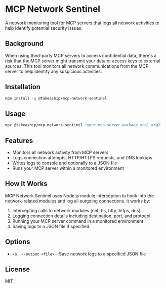 # MCP Network Sentinel

A network monitoring tool for MCP servers that logs all network activities to help identify potential security issues.

## Background

When using third-party MCP servers to access confidential data, there's a risk that the MCP server might transmit your data or access keys to external sources. This tool monitors all network communications from the MCP server to help identify any suspicious activities.

## Installation

```bash
npm install -g @takeaship/mcp-network-sentinel
```

## Usage

```bash
npx @takeaship/mcp-network-sentinel "your-mcp-server-package arg1 arg2" --output=network-logs.json
```

## Features

- Monitors all network activity from MCP servers
- Logs connection attempts, HTTP/HTTPS requests, and DNS lookups
- Writes logs to console and optionally to a JSON file
- Runs your MCP server within a monitored environment

## How It Works

MCP Network Sentinel uses Node.js module interception to hook into the network-related modules and log all outgoing connections. It works by:

1. Intercepting calls to network modules (net, tls, http, https, dns)
2. Logging connection details including destination, port, and protocol
3. Running your MCP server command in a monitored environment
4. Saving logs to a JSON file if specified

## Options

- `-o, --output <file>` - Save network logs to a specified JSON file

## License

MIT 